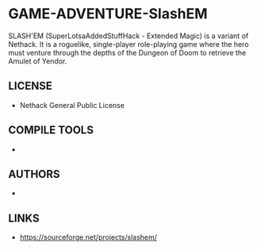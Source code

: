 # GAME-ADVENTURE-SlashEM
SLASH'EM (SuperLotsaAddedStuffHack - Extended Magic) is a variant of Nethack. It is a roguelike, single-player role-playing game where the hero must venture through the depths of the Dungeon of Doom to retrieve the Amulet of Yendor.

## LICENSE
* Nethack General Public License

## COMPILE TOOLS
* 
 
## AUTHORS
* 

## LINKS
* https://sourceforge.net/projects/slashem/
